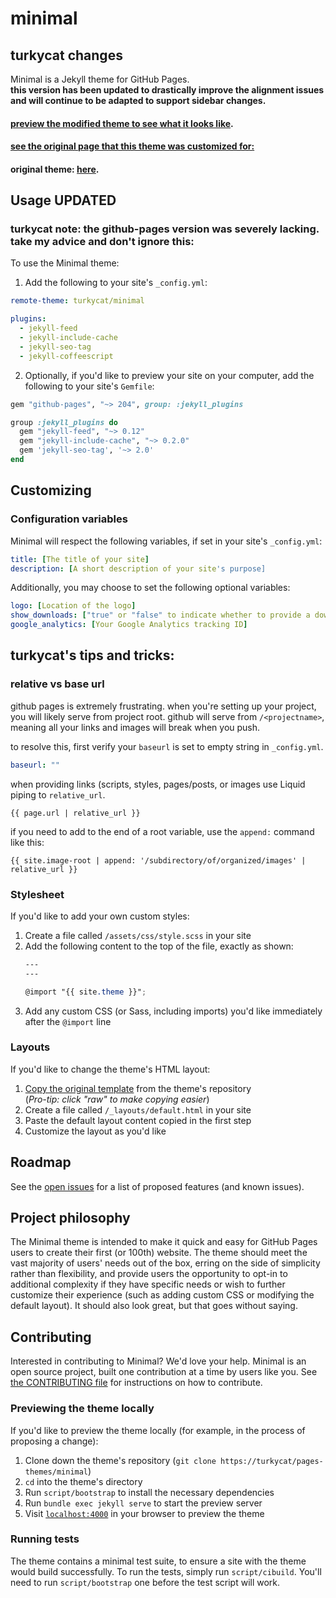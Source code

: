 # minimal

<!-- [![Build Status](https://travis-ci.org/pages-themes/minimal.svg?branch=master)](https://travis-ci.org/pages-themes/minimal) [![Gem Version](https://badge.fury.io/rb/jekyll-theme-minimal.svg)](https://badge.fury.io/rb/jekyll-theme-minimal) -->

## turkycat changes

Minimal is a Jekyll theme for GitHub Pages.  
**this version has been updated to drastically improve the alignment issues and will continue to be adapted to support sidebar changes.**

#### [preview the modified theme to see what it looks like](http://turkycat.github.io/minimal).  

#### [see the original page that this theme was customized for: ](http://turkycat.github.io/tradingbot)

#### original theme: [here](http://pages-themes.github.io/minimal).

## Usage UPDATED
### turkycat note: the github-pages version was severely lacking. take my advice and don't ignore this:

To use the Minimal theme:

1. Add the following to your site's `_config.yml`:

```yml
remote-theme: turkycat/minimal

plugins:
  - jekyll-feed
  - jekyll-include-cache
  - jekyll-seo-tag
  - jekyll-coffeescript
```

2. Optionally, if you'd like to preview your site on your computer, add the following to your site's `Gemfile`:

```ruby
gem "github-pages", "~> 204", group: :jekyll_plugins

group :jekyll_plugins do
  gem "jekyll-feed", "~> 0.12"
  gem "jekyll-include-cache", "~> 0.2.0"
  gem 'jekyll-seo-tag', '~> 2.0'
end
```

## Customizing

### Configuration variables

Minimal will respect the following variables, if set in your site's `_config.yml`:

```yml
title: [The title of your site]
description: [A short description of your site's purpose]
```

Additionally, you may choose to set the following optional variables:

```yml
logo: [Location of the logo]
show_downloads: ["true" or "false" to indicate whether to provide a download URL]
google_analytics: [Your Google Analytics tracking ID]
```

## turkycat's tips and tricks:

### relative vs base url  

github pages is extremely frustrating. when you're setting up your project, you will likely serve from project root. github will serve from `/<projectname>`, meaning all your links and images will break when you push.

to resolve this, first verify your `baseurl` is set to empty string in `_config.yml`.

```yml
baseurl: ""
```

when providing links (scripts, styles, pages/posts, or images use Liquid piping to `relative_url`.

```liquid
{{ page.url | relative_url }}
```

if you need to add to the end of a root variable, use the `append:` command like this:

```liquid
{{ site.image-root | append: '/subdirectory/of/organized/images' | relative_url }}
```

### Stylesheet

If you'd like to add your own custom styles:

1. Create a file called `/assets/css/style.scss` in your site
2. Add the following content to the top of the file, exactly as shown:
    ```scss
    ---
    ---

    @import "{{ site.theme }}";
    ```
3. Add any custom CSS (or Sass, including imports) you'd like immediately after the `@import` line

### Layouts

If you'd like to change the theme's HTML layout:

1. [Copy the original template](https://github.com/pages-themes/minimal/blob/master/_layouts/default.html) from the theme's repository<br />(*Pro-tip: click "raw" to make copying easier*)
2. Create a file called `/_layouts/default.html` in your site
3. Paste the default layout content copied in the first step
4. Customize the layout as you'd like

## Roadmap

See the [open issues](https://github.com/pages-themes/minimal/issues) for a list of proposed features (and known issues).

## Project philosophy

The Minimal theme is intended to make it quick and easy for GitHub Pages users to create their first (or 100th) website. The theme should meet the vast majority of users' needs out of the box, erring on the side of simplicity rather than flexibility, and provide users the opportunity to opt-in to additional complexity if they have specific needs or wish to further customize their experience (such as adding custom CSS or modifying the default layout). It should also look great, but that goes without saying.

## Contributing

Interested in contributing to Minimal? We'd love your help. Minimal is an open source project, built one contribution at a time by users like you. See [the CONTRIBUTING file](docs/CONTRIBUTING.md) for instructions on how to contribute.

### Previewing the theme locally

If you'd like to preview the theme locally (for example, in the process of proposing a change):

1. Clone down the theme's repository (`git clone https://turkycat/pages-themes/minimal`)
2. `cd` into the theme's directory
3. Run `script/bootstrap` to install the necessary dependencies
4. Run `bundle exec jekyll serve` to start the preview server
5. Visit [`localhost:4000`](http://localhost:4000) in your browser to preview the theme

### Running tests

The theme contains a minimal test suite, to ensure a site with the theme would build successfully. To run the tests, simply run `script/cibuild`. You'll need to run `script/bootstrap` one before the test script will work.
